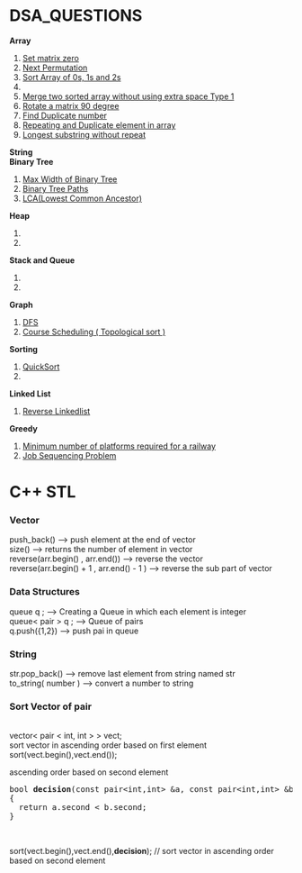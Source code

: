 # DSA_QUESTIONS
<b>Array</b> <br>
<ol>
  <li> <a href = "https://leetcode.com/problems/set-matrix-zeroes/">Set matrix zero </a></li>
  <li> <a href = "https://leetcode.com/problems/next-permutation/">Next Permutation</a> </li>
  <li><a href = "https://leetcode.com/problems/sort-colors/description/">Sort Array of 0s, 1s and 2s</a></li>
  <li><a href="https://leetcode.com/problems/maximum-width-of-binary-tree/description/"> </a></li>
  <li><a href= "https://www.codingninjas.com/studio/problems/merge-two-sorted-arrays-without-extra-space_6898839?utm_source=striver&utm_medium=website&utm_campaign=codestudio_a_zcourse&leftPanelTabValue=SUBMISSION">  Merge two sorted array without using extra space Type 1 </a></li>
  <li><a href = "https://leetcode.com/problems/rotate-image/"> Rotate a matrix 90 degree </a></li>
  <li><a href = "https://leetcode.com/problems/find-the-duplicate-number/description/"> Find Duplicate number </a></li>
  <li><a href = "https://www.codingninjas.com/studio/problems/missing-and-repeating-numbers_6828164?utm_source=striver&utm_medium=website&utm_campaign=codestudio_a_zcourse&leftPanelTabValue=PROBLEM">Repeating and Duplicate element in array </a></li>
  <li><a href ="https://leetcode.com/problems/longest-substring-without-repeating-characters/description/">Longest substring without repeat </a></li>
</ol>

<b>String</b> <br>
<b>Binary Tree</b> <br>
<ol>
  <li><a href = "https://leetcode.com/problems/maximum-width-of-binary-tree/description/">Max Width of Binary Tree</a> </li>
  <li><a href  = "https://leetcode.com/problems/binary-tree-paths/solutions/">Binary Tree Paths</a></li>
  <li><a href = "https://leetcode.com/problems/lowest-common-ancestor-of-a-binary-tree/">LCA(Lowest Common Ancestor)</a></li>
</ol>

<b>Heap</b> <br>
<ol>
  <li><a href = ""></a></li>
  <li><a href=""> </a></li>
</ol>
<b>Stack and Queue</b> <br>
<ol>
  <li><a href = ""></a></li>
  <li><a href=""> </a></li>
</ol>
<b>Graph</b> <br>
<ol>
  <li><a href = "https://practice.geeksforgeeks.org/problems/depth-first-traversal-for-a-graph/1">DFS</a></li>
  <li><a href = "https://leetcode.com/problems/course-schedule/description/">Course Scheduling ( Topological sort )</a></li>
</ol>
<b>Sorting</b> <br>
<ol>
  <li><a href = "https://practice.geeksforgeeks.org/problems/quick-sort/1"> QuickSort </a></li>
  <li><a href=""> </a></li>
</ol>
<b>Linked List</b> <br>
<ol>
  <li><a href = "https://leetcode.com/problems/reverse-linked-list/description/"> Reverse Linkedlist </a></li>
</ol>

<b>Greedy</b><br>
<ol>
  <li> <a href = "https://www.geeksforgeeks.org/problems/minimum-platforms-1587115620/1#">Minimum number of platforms required for a railway</a> </li>
  <li> <a href = "https://www.geeksforgeeks.org/problems/job-sequencing-problem-1587115620/1#">Job Sequencing Problem </a></li>
</ol>

# C++ STL
<h3>Vector</h3>
push_back() --> push element at the end of vector <br>
size() --> returns the number of element in vector <br>
reverse(arr.begin() , arr.end()) --> reverse the vector <br>
reverse(arr.begin() + 1 , arr.end() - 1 ) --> reverse the sub part of vector <br>

<h3>Data Structures</h3> 
queue<int> q ; --> Creating a Queue in which each element is integer <br>
queue< pair<int,int> > q ; --> Queue of pairs <br>
q.push({1,2})    --> push pai in queue <br>

<h3> String </h3>
str.pop_back()      --> remove last element from string named str<br>
to_string( number ) --> convert a number to string <br>

<h3> Sort Vector of pair </h3> <br>
vector< pair < int, int > > vect; <br>
sort vector in ascending order based on first element <br>
sort(vect.begin(),vect.end()); <br>

ascending order based on second element <br>
<pre>
bool <b>decision</b>(const pair&#60int,int&#62 &a, const pair&#60int,int&#62 &b)) 
{
  return a.second < b.second; 
}
</pre> <br>
sort(vect.begin(),vect.end(),<b>decision</b>); // sort vector in ascending order based on second element


